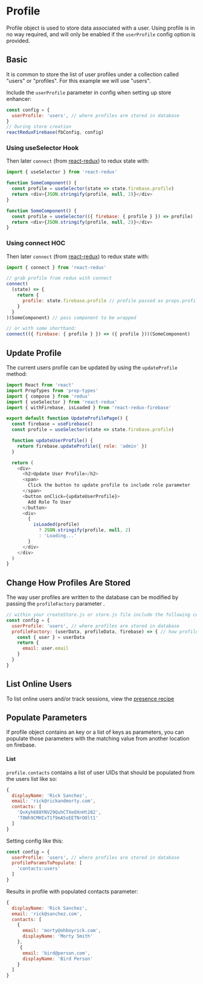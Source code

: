 # Profile

Profile object is used to store data associated with a user. Using profile is in no way required, and will only be enabled if the `userProfile` config option is provided.

## Basic
It is common to store the list of user profiles under a collection called "users" or "profiles". For this example we will use "users".

Include the `userProfile` parameter in config when setting up store enhancer:

```js
const config = {
  userProfile: 'users', // where profiles are stored in database
}
// During store creation
reactReduxFirebase(fbConfig, config)
```

### Using useSelector Hook

Then later `connect` (from [react-redux](https://github.com/reactjs/react-redux/blob/master/docs/api.md)) to redux state with:

```js
import { useSelector } from 'react-redux'

function SomeComponent() {
  const profile = useSelector(state => state.firebase.profile)
  return <div>{JSON.stringify(profile, null, 2)}</div>
}

function SomeComponent() {
  const profile = useSelector(({ firebase: { profile } }) => profile)
  return <div>{JSON.stringify(profile, null, 2)}</div>
}
```

### Using connect HOC

Then later `connect` (from [react-redux](https://github.com/reactjs/react-redux/blob/master/docs/api.md)) to redux state with:

```js
import { connect } from 'react-redux'

// grab profile from redux with connect
connect(
  (state) => {
    return {
      profile: state.firebase.profile // profile passed as props.profile
    }
  }
)(SomeComponent) // pass component to be wrapped

// or with some shorthand:
connect(({ firebase: { profile } }) => ({ profile }))(SomeComponent)
```

## Update Profile

The current users profile can be updated by using the `updateProfile` method:

```js
import React from 'react'
import PropTypes from 'prop-types'
import { compose } from 'redux'
import { useSelector } from 'react-redux'
import { withFirebase, isLoaded } from 'react-redux-firebase'

export default function UpdateProfilePage() {
  const firebase = useFirebase()
  const profile = useSelector(state => state.firebase.profile)

  function updateUserProfile() {
    return firebase.updateProfile({ role: 'admin' })
  }

  return (
    <div>
      <h2>Update User Profile</h2>
      <span>
        Click the button to update profile to include role parameter
      </span>
      <button onClick={updateUserProfile}>
        Add Role To User
      </button>
      <div>
        {
          isLoaded(profile)
            ? JSON.stringify(profile, null, 2)
            : 'Loading...'
        }
      </div>
    </div>
  )
}
```

## Change How Profiles Are Stored

The way user profiles are written to the database can be modified by passing the `profileFactory` parameter .

```js
// within your createStore.js or store.js file include the following config
const config = {
  userProfile: 'users', // where profiles are stored in database
  profileFactory: (userData, profileData, firebase) => { // how profiles are stored in database
    const { user } = userData
    return {
      email: user.email
    }
  }
}
```

## List Online Users

To list online users and/or track sessions, view the [presence recipe](/docs/recipes/auth.md#presence)

## Populate Parameters
If profile object contains an key or a list of keys as parameters, you can populate those parameters with the matching value from another location on firebase.

#### List

`profile.contacts` contains a list of user UIDs that should be populated from the users list like so:

```js
{
  displayName: 'Rick Sanchez',
  email: 'rick@rickandmorty.com',
  contacts: [
    'QvXyh688YNV29QuhCTXeOXnHt282',
    'T8Wh9CMHIxT1f9mA5oEETNrOOlt1'
  ]
}
```

Setting config like this:

```js
const config = {
  userProfile: 'users', // where profiles are stored in database
  profileParamsToPopulate: [
    'contacts:users'
  ]
}
```

Results in profile with populated contacts parameter:

```js
{
  displayName: 'Rick Sanchez',
  email: 'rick@sanchez.com',
  contacts: [
    {
      email: 'morty@ohboyrick.com',
      displayName: 'Morty Smith'
    },
     {
      email: 'bird@person.com',
      displayName: 'Bird Person'
    }
  ]
}
```
